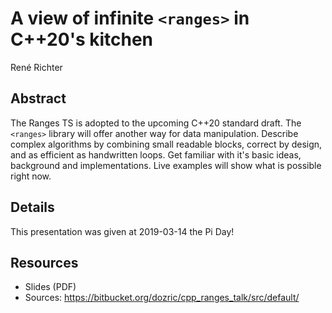 # A view of infinite `<ranges>` in C++20's kitchen
René Richter

## Abstract

The Ranges TS is adopted to the upcoming C++20 standard draft. The `<ranges>` library will offer another way for data manipulation. Describe complex algorithms by combining small readable blocks, correct by design, and as efficient as handwritten loops. Get familiar with it's basic ideas, background and implementations. Live examples will show what is possible right now.

## Details

This presentation was given at 2019-03-14 the Pi Day!

## Resources

* Slides (PDF)
* Sources: https://bitbucket.org/dozric/cpp_ranges_talk/src/default/
